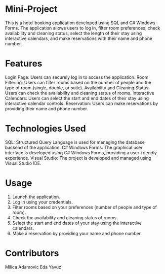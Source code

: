 # Mini-Project
This is a hotel booking application developed using SQL and C# Windows Forms. The application allows users to log in, filter room preferences, check availability and cleaning status, select the length of their stay using interactive calendars, and make reservations with their name and phone number.

# Features
Login Page: Users can securely log in to access the application.
Room Filtering: Users can filter rooms based on the number of people and the type of room (single, double, or suite).
Availability and Cleaning Status: Users can check the availability and cleaning status of rooms.
Interactive Calendars: Users can select the start and end dates of their stay using interactive calendar controls.
Reservation: Users can make reservations by providing their name and phone number.

# Technologies Used
SQL: Structured Query Language is used for managing the database backend of the application.
C# Windows Forms: The graphical user interface is developed using C# Windows Forms, providing a user-friendly experience.
Visual Studio: The project is developed and managed using Visual Studio IDE.

# Usage
1. Launch the application.
2. Log in using your credentials.
3. Filter rooms based on your preferences (number of people and type of room).
4. Check the availability and cleaning status of rooms.
5. Select the start and end dates of your stay using the interactive calendars.
6. Make a reservation by providing your name and phone number.

# Contributors
Milica Adamovic
Eda Yavuz
